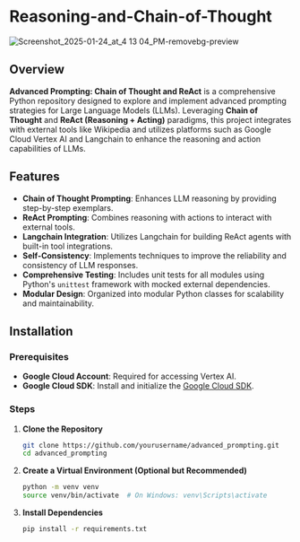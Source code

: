 # Reasoning-and-Chain-of-Thought

![Screenshot_2025-01-24_at_4 13 04_PM-removebg-preview](https://github.com/user-attachments/assets/e09281eb-741d-4fa6-a331-a6a587d49fe9)

## Overview

**Advanced Prompting: Chain of Thought and ReAct** is a comprehensive Python repository designed to explore and implement advanced prompting strategies for Large Language Models (LLMs). Leveraging **Chain of Thought** and **ReAct (Reasoning + Acting)** paradigms, this project integrates with external tools like Wikipedia and utilizes platforms such as Google Cloud Vertex AI and Langchain to enhance the reasoning and action capabilities of LLMs.

## Features

- **Chain of Thought Prompting**: Enhances LLM reasoning by providing step-by-step exemplars.
- **ReAct Prompting**: Combines reasoning with actions to interact with external tools.
- **Langchain Integration**: Utilizes Langchain for building ReAct agents with built-in tool integrations.
- **Self-Consistency**: Implements techniques to improve the reliability and consistency of LLM responses.
- **Comprehensive Testing**: Includes unit tests for all modules using Python's `unittest` framework with mocked external dependencies.
- **Modular Design**: Organized into modular Python classes for scalability and maintainability.

## Installation

### Prerequisites

- **Google Cloud Account**: Required for accessing Vertex AI.
- **Google Cloud SDK**: Install and initialize the [Google Cloud SDK](https://cloud.google.com/sdk/docs/install).

### Steps

1. **Clone the Repository**
   ```bash
   git clone https://github.com/yourusername/advanced_prompting.git
   cd advanced_prompting
   ```
   
2. **Create a Virtual Environment (Optional but Recommended)**
   ```bash
   python -m venv venv
   source venv/bin/activate  # On Windows: venv\Scripts\activate
   ```

   
3. **Install Dependencies**
   ```bash
   pip install -r requirements.txt
   ```
